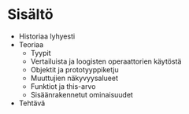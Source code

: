 # Sisältö

* Historiaa lyhyesti
* Teoriaa
  * Tyypit
  * Vertailuista ja loogisten operaattorien käytöstä
  * Objektit ja prototyyppiketju
  * Muuttujien näkyvyysalueet
  * Funktiot ja this-arvo
  * Sisäänrakennetut ominaisuudet
* Tehtävä

